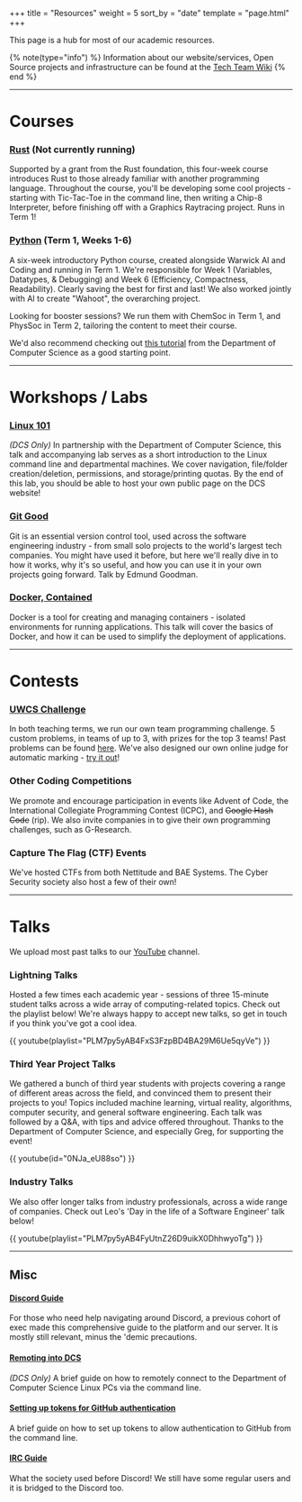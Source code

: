 +++
title = "Resources"
weight = 5
sort_by = "date"
template = "page.html"
+++

This page is a hub for most of our academic resources. 

{% note(type="info") %}
Information about our website/services, Open Source projects and infrastructure can be found at the [Tech Team Wiki](https://techteam.uwcs.co.uk/)
{% end %}

---

# Courses

### [Rust](https://rs118.uwcs.co.uk) (Not currently running)

Supported by a grant from the Rust foundation, this four-week course introduces Rust to those already familiar with another programming language. Throughout the course, you'll be developing some cool projects - starting with Tic-Tac-Toe in the command line, then writing a Chip-8 Interpreter, before finishing off with a Graphics Raytracing project. Runs in Term 1!

### [Python](https://go.uwcs.uk/python) (Term 1, Weeks 1-6)

A six-week introductory Python course, created alongside Warwick AI and Coding and running in Term 1.
We're responsible for Week 1 (Variables, Datatypes, & Debugging) and Week 6 (Efficiency, Compactness, Readability). Clearly saving the best for first and last! We also worked jointly with AI to create "Wahoot", the overarching project.

Looking for booster sessions? We run them with ChemSoc in Term 1, and PhysSoc in Term 2, tailoring the content to meet their course.

We'd also recommend checking out [this tutorial](https://howtoprogram.dcs.warwick.ac.uk) from the Department of Computer Science as a good starting point.

---

# Workshops / Labs

### [Linux 101](@/resources/linux-101/index.md)
*(DCS Only)* In partnership with the Department of Computer Science, this talk and accompanying lab serves as a short introduction to the Linux command line and departmental machines. We cover navigation, file/folder creation/deletion, permissions, and storage/printing quotas. By the end of this lab, you should be able to host your own public page on the DCS website!

### [Git Good](@/resources/git-good/index.md)
Git is an essential version control tool, used across the software engineering industry - from small solo projects to the world's largest tech companies. You might have used it before, but here we'll really dive in to how it works, why it's so useful, and how you can use it in your own projects going forward. Talk by Edmund Goodman.

### [Docker, Contained](@/resources/docker.md)
Docker is a tool for creating and managing containers - isolated environments for running applications. This talk will cover the basics of Docker, and how it can be used to simplify the deployment of applications. 

---

# Contests

### [UWCS Challenge](https://challenge.uwcs.co.uk)
In both teaching terms, we run our own team programming challenge. 5 custom problems, in teams of up to 3, with prizes for the top 3 teams! Past problems can be found [here](https://github.com/UWCS/progcomps/releases). We've also designed our own online judge for automatic marking - [try it out](https://challenge.uwcs.co.uk)!

### Other Coding Competitions
We promote and encourage participation in events like Advent of Code, the International Collegiate Programming Contest (ICPC), and ~~Google Hash Code~~ (rip). We also invite companies in to give their own programming challenges, such as G-Research.

### Capture The Flag (CTF) Events

We've hosted CTFs from both Nettitude and BAE Systems. The Cyber Security society also host a few of their own!

---

# Talks
We upload most past talks to our [YouTube](https://www.youtube.com/@warwickcomputing) channel.

### Lightning Talks

Hosted a few times each academic year - sessions of three 15-minute student talks across a wide array of computing-related topics. Check out the playlist below! We're always happy to accept new talks, so get in touch if you think you've got a cool idea.

{{ youtube(playlist="PLM7py5yAB4FxS3FzpBD4BA29M6Ue5qyVe") }}

### Third Year Project Talks

We gathered a bunch of third year students with projects covering a range of different areas across the field, and convinced them to present their projects to you! Topics included machine learning, virtual reality, algorithms, computer security, and general software engineering. Each talk was followed by a Q&A, with tips and advice offered throughout. Thanks to the Department of Computer Science, and especially Greg, for supporting the event!

{{ youtube(id="0NJa_eU88so") }}

### Industry Talks

We also offer longer talks from industry professionals, across a wide range of companies. Check out Leo's 'Day in the life of a Software Engineer' talk below!

{{ youtube(playlist="PLM7py5yAB4FyUtnZ26D9uikX0DhhwyoTg") }}

---

## Misc

#### [Discord Guide](UWCS_Discord_Guide.pdf)

For those who need help navigating around Discord, a previous cohort of exec made this comprehensive guide to the platform and our server. It is mostly still relevant, minus the 'demic precautions.

#### [Remoting into DCS](@/resources/remotedcs.md)

*(DCS Only)* A brief guide on how to remotely connect to the Department of Computer Science Linux PCs via the command line.

#### [Setting up tokens for GitHub authentication](@/resources/github-token-authentication/index.md)

A brief guide on how to set up tokens to allow authentication to GitHub from the command line.

#### [IRC Guide](@/resources/irc.md)

What the society used before Discord! We still have some regular users and it is bridged to the Discord too.
